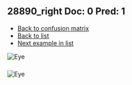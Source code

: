 ## 28890_right Doc: 0 Pred: 1
- [Back to confusion matrix](https://github.com/juliandewit/kaggle_retinopathy/blob/master/matrix.md)
- [Back to list](https://github.com/juliandewit/kaggle_retinopathy/blob/master/lists/01/list.md)
- [Next example in list](https://github.com/juliandewit/kaggle_retinopathy/blob/master/lists/01/28/28927_left.md)

![Eye](https://retinopaty.blob.core.windows.net/size1024/28890_right_0.jpeg)

### 

![Eye]()
